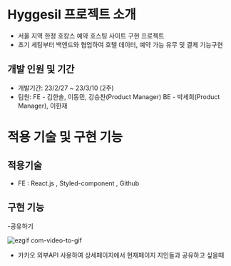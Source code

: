 
# Hyggesil 프로젝트 소개

- 서울 지역 한정 호캉스 예약 호스팅 사이트 구현 프로젝트
- 초기 세팅부터 백엔드와 협업하여 호텔 데이터, 예약 가능 유무 및 결제 기능구현

## 개발 인원 및 기간

- 개발기간: 23/2/27 ~ 23/3/10 (2주)
- 팀원: FE - 김한솔, 이동민, 강승찬(Product Manager) BE - 박세희(Product Manager), 이한재

# 적용 기술 및 구현 기능

## 적용기술

- FE : React.js , Styled-component , Github

## 구현 기능

-공유하기

![ezgif com-video-to-gif](https://user-images.githubusercontent.com/120270709/224230327-3ae75f2e-631f-4495-8c5b-db81cd94d7be.gif)

- 카카오 외부API 사용하여 상세페이지에서 현재페이지 지인들과 공유하고 싶을때 


